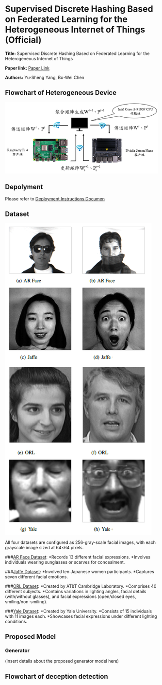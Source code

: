 # Supervised Discrete Hashing Based on Federated Learning for the Heterogeneous Internet of Things (Official)


**Title:** Supervised Discrete Hashing Based on Federated
Learning for the Heterogeneous Internet of Things

**Paper link:** [Paper Link](https://ndltd.ncl.edu.tw/cgi-bin/gs32/gsweb.cgi/ccd=ky58RT/record?r1=1&h1=7)

**Authors:** Yu-Sheng Yang, Bo-Wei Chen

## Flowchart of Heterogeneous Device  
![image](https://github.com/YANGYUSHENG8338/FedSDH-for-IoT/blob/master/img/FedSDHforIoT.png)

## Depolyment 
Please refer to [Deployment Instructions Documen](https://github.com/YANGYUSHENG8338/FedSDH-for-IoT/blob/master/Deployment%20Instructions%20Documen.pdf)

## Dataset
![image](https://github.com/YANGYUSHENG8338/FedSDH-for-IoT/blob/master/img/Dataset_pic.png)

All four datasets are configured as 256-gray-scale facial images, with each grayscale image sized at 64×64 pixels.

###[AR Face Dataset](https://www2.ece.ohio-state.edu/~aleix/ARdatabase.html):
*Records 13 different facial expressions.
*Involves individuals wearing sunglasses or scarves for concealment.

###[Jaffe Dataset](https://paperswithcode.com/dataset/jaffe):
*Involved ten Japanese women participants.
*Captures seven different facial emotions.

###[ORL Dataset](https://paperswithcode.com/dataset/orl):
*Created by AT&T Cambridge Laboratory.
*Comprises 40 different subjects.
*Contains variations in lighting angles, facial details (with/without glasses), and facial expressions (open/closed eyes, smiling/non-smiling).

###[Yale Dataset](https://cvc.cs.yale.edu/cvc/projects/yalefaces/yalefaces.html):
*Created by Yale University.
*Consists of 15 individuals with 11 images each.
*Showcases facial expressions under different lighting conditions.

## Proposed Model

### Generator

(insert details about the proposed generator model here)

## Flowchart of deception detection

